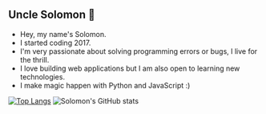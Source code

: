 ## Uncle Solomon :rocket:

- Hey, my name's Solomon.
- I started coding 2017.
- I'm very passionate about solving programming errors or bugs, I live for the thrill.
- I love building web applications but I am also open to learning new technologies. 
- I make magic happen with Python and JavaScript :)

[![Top Langs](https://github-readme-stats.vercel.app/api/top-langs/?username=Uncle-Solomon)](https://github.com/anuraghazra/github-readme-stats)
![Solomon's GitHub stats](https://github-readme-stats.vercel.app/api?username=Uncle-Solomon&count_private=true)
